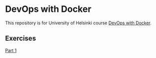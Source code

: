 # DevOps with Docker

This repository is for University of Helsinki course [DevOps with Docker](https://docker-hy.github.io/).

## Exercises

[Part 1](https://github.com/MiguelSombrero/devopswithdocker/tree/master/part1/part1.md)